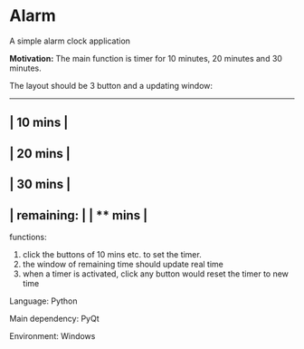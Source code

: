 # Alarm
A simple alarm clock application

<b>Motivation:</b>
The main function is timer for 10 minutes, 20 minutes and 30 minutes. 

The layout should be 3 button and a updating window:

--------------
| 10 mins    | 
--------------
| 20 mins    |
--------------
| 30 mins    |
--------------
| remaining: |
| ** mins    |
--------------

functions:
1. click the buttons of 10 mins etc. to set the timer.
2. the window of remaining time should update real time
3. when a timer is activated, click any button would reset the timer to new time

Language:
Python

Main dependency:
PyQt

Environment:
Windows

